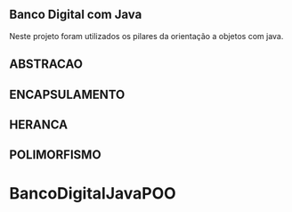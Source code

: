 ## Banco Digital com Java

Neste projeto foram utilizados os pilares da orientação a objetos com java.

## ABSTRACAO

## ENCAPSULAMENTO

## HERANCA

## POLIMORFISMO

# BancoDigitalJavaPOO

